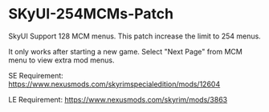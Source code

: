 # SKyUI-254MCMs-Patch
SkyUI Support 128 MCM menus. This patch increase the limit to 254 menus.

It only works after starting a new game. Select "Next Page" from MCM menu to view extra mod menus.

SE Requirement:
https://www.nexusmods.com/skyrimspecialedition/mods/12604

LE Requirement:
https://www.nexusmods.com/skyrim/mods/3863

